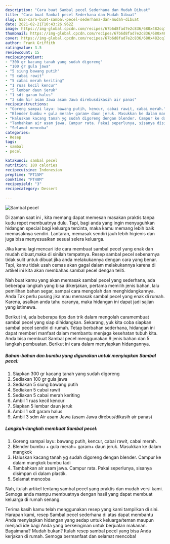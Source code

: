 ```yaml
---
description: "Cara buat Sambal pecel Sederhana dan Mudah Dibuat"
title: "Cara buat Sambal pecel Sederhana dan Mudah Dibuat"
slug: 652-cara-buat-sambal-pecel-sederhana-dan-mudah-dibuat
date: 2021-02-21T10:43:26.962Z
image: https://img-global.cpcdn.com/recipes/67b6d8fad7e2c836/680x482cq70/sambal-pecel-foto-resep-utama.jpg
thumbnail: https://img-global.cpcdn.com/recipes/67b6d8fad7e2c836/680x482cq70/sambal-pecel-foto-resep-utama.jpg
cover: https://img-global.cpcdn.com/recipes/67b6d8fad7e2c836/680x482cq70/sambal-pecel-foto-resep-utama.jpg
author: Frank Griffith
ratingvalue: 3.5
reviewcount: 15
recipeingredient:
- "300 gr kacang tanah yang sudah digoreng"
- "100 gr gula jawa"
- "5 siung bawang putih"
- "5 cabai rawit"
- "5 cabai merah keriting"
- "1 ruas kecil kencur"
- "5 lembar daun jeruk"
- "1 sdt garam halus"
- "3 sdm Air asam Jawa asam Jawa direbusdikasih air panas"
recipeinstructions:
- "Goreng sampai layu: bawang putih, kencur, cabai rawit, cabai merah."
- "Blender bumbu + gula merah+ garam+ daun jeruk. Masukkan ke dalam mangkok"
- "Haluskan kacang tanah yg sudah digoreng dengan blender. Campur ke dalam mangkok bumbu tadi"
- "Tambahkan air asam jawa. Campur rata. Pakai seperlunya, sisanya disimpan di dalam plastik."
- "Selamat mencoba"
categories:
- Resep
tags:
- sambal
- pecel

katakunci: sambal pecel 
nutrition: 180 calories
recipecuisine: Indonesian
preptime: "PT15M"
cooktime: "PT48M"
recipeyield: "3"
recipecategory: Dessert

---
```



![Sambal pecel](https://img-global.cpcdn.com/recipes/67b6d8fad7e2c836/680x482cq70/sambal-pecel-foto-resep-utama.jpg)

Di zaman  saat ini , kita memang dapat memesan masakan praktis tanpa kudu repot membuatnya dulu. Tapi, bagi anda yang ingin menyuguhkan hidangan special bagi keluarga tercinta, maka kamu memang lebih baik memasaknya sendiri. Lantaran, memasak sendiri jauh lebih higienis dan juga bisa menyesuaikan sesuai selera keluarga.

Jika kamu lagi mencari ide cara membuat sambal pecel yang enak dan mudah dibuat,maka di sinilah tempatnya. Resep sambal pecel  sebenarnya tidak sulit untuk dibuat jika anda melakukannya dengan cara yang benar. Tapi, kamu tidak usah cemas akan gagal dalam melakukannya 
karena di artikel ini kita akan membahas sambal pecel dengan teliti.  



Nah buat kamu yang akan memasak sambal pecel yang sederhana, ada beberapa langkah yang bisa dikerjakan, pertama memilih jenis bahan, lalu pemilihan bahan segar, sampai cara mengolah dan menghidangkannya. Anda Tak perlu pusing jika mau memasak sambal pecel yang enak di rumah. Karena, asalkan anda  tahu caranya, maka hidangan ini dapat jadi sajian yang istimewa.

Berikut ini, ada beberapa tips dan trik dalam mengolah caramembuat sambal pecel yang siap dihidangkan. Sekarang, yuk kita coba siapkan sambal pecel sendiri di rumah. Tetap berbahan sederhana, hidangan ini dapat memberi manfaat dalam membantu menjaga kesehatan tubuh kita. Anda bisa membuat Sambal pecel menggunakan 9 jenis bahan dan 5 langkah pembuatan. Berikut ini cara dalam menyiapkan hidangannya.

<!--inarticleads1-->

##### Bahan-bahan dan bumbu yang digunakan untuk menyiapkan Sambal pecel:

1. Siapkan 300 gr kacang tanah yang sudah digoreng
1. Sediakan 100 gr gula jawa
1. Sediakan 5 siung bawang putih
1. Sediakan 5 cabai rawit
1. Sediakan 5 cabai merah keriting
1. Ambil 1 ruas kecil kencur
1. Siapkan 5 lembar daun jeruk
1. Ambil 1 sdt garam halus
1. Ambil 3 sdm Air asam Jawa (asam Jawa direbus/dikasih air panas)




<!--inarticleads2-->

##### Langkah-langkah membuat Sambal pecel:

1. Goreng sampai layu: bawang putih, kencur, cabai rawit, cabai merah.
1. Blender bumbu + gula merah+ garam+ daun jeruk. Masukkan ke dalam mangkok
1. Haluskan kacang tanah yg sudah digoreng dengan blender. Campur ke dalam mangkok bumbu tadi
1. Tambahkan air asam jawa. Campur rata. Pakai seperlunya, sisanya disimpan di dalam plastik.
1. Selamat mencoba




Nah, itulah artikel tentang  sambal pecel  yang praktis dan mudah versi kami. Semoga anda mampu membuatnya dengan hasil yang dapat membuat keluarga di rumah senang. 

Terima kasih kamu telah menggunakan resep yang kami tampilkan di sini. Harapan kami, resep  Sambal pecel sederhana di atas dapat membantu Anda menyiapkan hidangan yang sedap untuk keluarga/teman maupun menjadi ide bagi Anda yang berkeinginan untuk berjualan makanan. Bagaimana? Mudah bukan? Itulah resep sambal pecel yang bisa Anda kerjakan di rumah. Semoga bermanfaat dan selamat mencoba!

